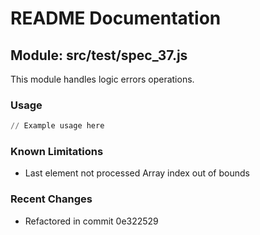 # README Documentation

## Module: src/test/spec_37.js

This module handles logic errors operations.

### Usage

```python
// Example usage here
```

### Known Limitations

- Last element not processed Array index out of bounds

### Recent Changes

- Refactored in commit 0e322529
